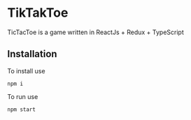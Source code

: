 # TikTakToe

TicTacToe is a game written in ReactJs + Redux + TypeScript

## Installation

To install use

```
npm i
```

To run use
```
npm start
```
